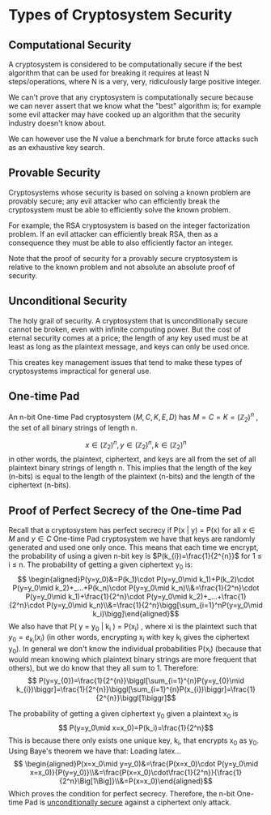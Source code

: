 # Types of Cryptosystem Security
## Computational Security
A cryptosystem is considered to be computationally secure if the best algorithm that can be used for breaking it requires at least N steps/operations, where N is a very, very, ridiculously large positive integer. 

We can't prove that any cryptosystem is computationally secure because we can never assert
that we know what the "best" algorithm is; for example some evil attacker may have cooked up an algorithm that the security industry doesn't know about.

We can however use the N value a benchmark for brute force attacks such as an exhaustive key search.

## Provable Security
Cryptosystems whose security is based on solving a known problem are provably secure; any evil attacker who can efficiently break the cryptosystem must be able to efficiently solve the known problem.

For example, the RSA cryptosystem is based on the integer factorization problem. If an evil attacker can
efficiently break RSA, then as a consequence they must be able to also efficiently factor an integer. 

Note that the proof of security for a provably secure cryptosystem is relative to the known problem and
not absolute an absolute proof of security.

## Unconditional Security
The holy grail of security. A cryptosystem that is unconditionally secure cannot be broken, even with infinite computing power. But the cost of eternal security comes at a price; the length of any key used must be at least as long as the plaintext message, and keys can only be used once.

This creates key management issues that tend to make these types of cryptosystems impractical for
general use.

## One-time Pad
An n-bit One-time Pad cryptosystem $(M,C,K,E,D)$ has $M=C=K=(\mathbb{Z}_2)^n\:,$ the set of all binary
strings of length n.

$$ x\in(\mathbb{Z}_2)^n,y\in(\mathbb{Z}_2)^n,k\in(\mathbb{Z}_2)^n$$
in other words, the plaintext, ciphertext, and keys are all from the set of all plaintext binary strings of length n. This implies that the length of the key (n-bits) is equal to the length of the plaintext (n-bits) and the length of the ciphertext (n-bits).


## Proof of Perfect Secrecy of the One-time Pad
Recall that a cryptosystem has perfect secrecy if P(x | y) = P(x) for all  $x\in M$ and $y\in C$  One-time Pad cryptosystem we have that keys are randomly generated and used one only once. This means that each time we encrypt, the probability of using a given n-bit key is $P(k_{i})=\frac{1}{2^{n}}$ for 1 ≤ i ≤ n. The probability of getting a given ciphertext y<sub>0</sub> is:
$$ \begin{aligned}P(y=y_0)&=P(k_1)\cdot P(y=y_0\mid k_1)+P(k_2)\cdot P(y=y_0\mid k_2)+_…+P(k_n)\cdot P(y=y_0\mid k_n)\\&=\frac{1}{2^n}\cdot P(y=y_0\mid k_1)+\frac{1}{2^n}\cdot P(y=y_0\mid k_2)+_…+\frac{1}{2^n}\cdot P(y=y_0\mid k_n)\\&=\frac{1}{2^n}\bigg[\sum_{i=1}^nP(y=y_0\mid k_i)\bigg]\end{aligned}$$
We also have that P( y = y<sub>0</sub> | k<sub>i</sub> ) = P(x<sub>i</sub>) , where xi is the plaintext such that $y_{0}=e_{k_{i}}(x_{i})$ (in other words, encrypting x<sub>i</sub> with key k<sub>i</sub> gives the ciphertext y<sub>0</sub>). In general we don't know the individual probabilities P(x<sub>i</sub>) (because that would mean knowing which plaintext binary strings are more frequent that others), but we do know that they all sum to 1. Therefore:
$$ P(y=y_{0})=\frac{1}{2^{n}}\biggl[\sum_{i=1}^{n}P(y=y_{0}\mid k_{i})\biggr]=\frac{1}{2^{n}}\biggl[\sum_{i=1}^{n}P(x_{i})\biggr]=\frac{1}{2^{n}}\biggl[1\biggr]$$

The probability of getting a given ciphertext y<sub>0</sub> given a plaintext x<sub>0</sub> is $$ P(y=y_0\mid x=x_0)=P(k_i)=\frac{1}{2^n}$$
This is because there only exists one unique key, k<sub>i</sub>, that encrypts x<sub>0</sub> as y<sub>0</sub>.
Using Baye's theorem we have that:
Loading latex…$$ \begin{aligned}P(x=x_0\mid y=y_0)&=\frac{P(x=x_0)\cdot P(y=y_0\mid x=x_0)}{P(y=y_0)}\\&=\frac{P(x=x_0)\cdot\frac{1}{2^n}}{\frac{1}{2^n}\Big[1\Big]}\\&=P(x=x_0)\end{aligned}$$Which proves the condition for perfect secrecy. Therefore, the n-bit One-time Pad is <u>unconditionally secure</u> against a ciphertext only attack.
